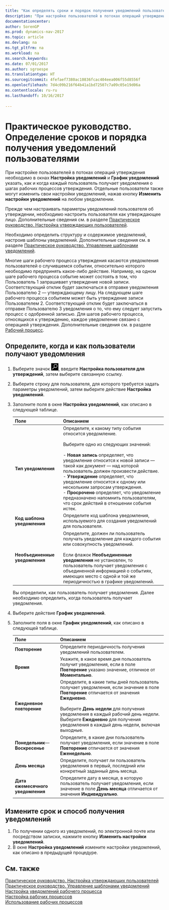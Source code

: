 ```yaml
---
title: "Как определять сроки и порядок получения уведомлений пользователями"
description: "При настройке пользователей в потоках операций утверждения необходимо в окнах Настройка уведомлений и График уведомлений указать, как и когда каждый пользователь получает уведомления о шагах рабочих процессов утверждения. Отдельные пользователи также могут изменить свои настройки уведомлений, нажав кнопку Изменить настройки уведомлений на любом уведомлении."
documentationcenter: 
author: SorenGP
ms.prod: dynamics-nav-2017
ms.topic: article
ms.devlang: na
ms.tgt_pltfrm: na
ms.workload: na
ms.search.keywords: 
ms.date: 07/01/2017
ms.author: sgroespe
ms.translationtype: HT
ms.sourcegitcommit: 4fefaef7380ac10836fcac404eea006f55d8556f
ms.openlocfilehash: 7d4c09b216f64b41a1bd72507c7a09c05e19d06a
ms.contentlocale: ru-ru
ms.lasthandoff: 10/16/2017

---
```

# <a name="how-to-specify-when-and-how-to-receive-notifications"></a>Практическое руководство. Определение сроков и порядка получения уведомлений пользователями
При настройке пользователей в потоках операций утверждения необходимо в окнах **Настройка уведомлений** и **График уведомлений** указать, как и когда каждый пользователь получает уведомления о шагах рабочих процессов утверждения. Отдельные пользователи также могут изменить свои настройки уведомлений, нажав кнопку **Изменить настройки уведомлений** на любом уведомлении.  

 Прежде чем настраивать параметры уведомлений пользователя об утверждении, необходимо настроить пользователя как утверждающее лицо. Дополнительные сведения см. в разделе [Практическое руководство. Настройка утверждающих пользователей](across-how-to-set-up-approval-users.md).  

 Необходимо определить структуру и содержимое уведомлений, настроив шаблоны уведомлений. Дополнительные сведения см. в разделе [Практическое руководство. Управление шаблонами уведомлений](across-how-to-manage-notification-templates.md).  

 Многие шаги рабочего процесса утверждения касаются уведомления пользователей о случившемся событии, относительно которого необходимо предпринять какое-либо действие. Например, на одном шаге рабочего процесса событие может состоять в том, что Пользователь 1 запрашивает утверждение новой записи. Соответствующий отклик будет заключаться в отправке уведомления Пользователю 2 — утверждающему лицу. На следующем шаге рабочего процесса событием может быть утверждение записи Пользователем 2. Соответствующий отклик будет заключаться в отправке Пользователю 3 уведомления о то, что ему следует запустить процесс с одобренной записью. Для шагов рабочего процесса, относящихся к утверждению, каждое уведомление связано с операцией утверждения. Дополнительные сведения см. в разделе [Рабочий процесс](across-workflow.md).  

## <a name="specify-when-and-how-users-receive-notifications"></a>Определите, когда и как пользователи получают уведомления  

1.  Выберите значок ![Поиск страницы или отчета](media/ui-search/search_small.png "Значок поиска страницы или отчета"), введите **Настройка пользователя для утверждений**, затем выберите связанную ссылку.  
2.  Выберите строку для пользователя, для которого требуется задать параметры уведомлений, затем выберите действие **Настройка уведомлений**.  
3.  Заполните поля в окне **Настройка уведомлений**, как описано в следующей таблице.  

    |Поле|Описанием|  
    |---------------------------------|---------------------------------------|  
    |**Тип уведомления**|Определите, к какому типу события относится уведомление.<br /><br /> Выберите одно из следующих значений:<br /><br /> -   **Новая запись** определяет, что уведомление относится к новой записи — такой как документ — над которой пользователь должен произвести действие.<br />-   **Утверждение** определяет, что уведомление относится к одному или нескольким запросам утверждения.<br />-   **Просрочено** определяет, что уведомление предназначено напомнить пользователям, что срок действий в отношении события истек.|  
    |**Код шаблона уведомления**|Определите код шаблона уведомления, используемого для создания уведомлений для пользователя.|  
    |**Необъединенные уведомления**|Определите, должен ли пользователь получать уведомление для каждого события или совокупность уведомлений.<br /><br /> Если флажок **Необъединенные уведомления** не установлен, то пользователь получает уведомления с объединенной информацией о событиях, имеющих место с одной и той же периодичностью в графике уведомлений.|  

     Вы определили, как пользователь получает уведомления. Далее необходимо определить, когда пользователь получает уведомления.  

4.  Выберите действие **График уведомлений**.  
5.  Заполните поля в окне **График уведомлений**, как описано в следующей таблице.  

    |Поле|Описанием|  
    |---------------------------------|---------------------------------------|  
    |**Повторение**|Определите периодичность получения уведомлений пользователем.|  
    |**Время**|Укажите, в какое время дня пользователь получит уведомления, если в поле **Повторение** указано значение, отличное от **Моментально**.|  
    |**Ежедневное повторение**|Определите, в какие типы дней пользователь получает уведомления, если значение в поле **Повторение** отличается от значения **Ежедневно**.<br /><br /> Выберите **День недели** для получения уведомления в каждый рабочий день недели. Выберите **Ежедневно** для получения уведомления в каждый день недели, включая выходные.|  
    |**Понедельник**— **Воскресенье**|Определите, в какие дни пользователь получает уведомления, если значение в поле **Повторение** отличается от значения **Еженедельно**.|  
    |**День месяца**|Определите, получает ли пользователь уведомления в первый, последний или конкретный заданный день месяца.|  
    |**Дата ежемесячного уведомления**|Определите дату в месяце, в которую пользователь получает уведомления, если значение в поле **День месяца** отличается от значения **Индивидуально**.|  

## <a name="change-when-and-how-you-receive-notifications"></a>Измените срок и способ получения уведомлений  
1.  По получении одного из уведомлений, по электронной почте или посредством записки, нажмите кнопку **Изменить настройки уведомлений**.  
2.  В окне **Настройка уведомлений** измените настройки уведомлений, как описано в предыдущей процедуре.  

## <a name="see-also"></a>См. также  
 [Практическое руководство. Настройка утверждающих пользователей](across-how-to-set-up-approval-users.md)   
 [Практическое руководство. Управление шаблонами уведомлений](across-how-to-manage-notification-templates.md)   
 [Настройка уведомлений рабочего процесса](across-setting-up-workflow-notifications.md)   
 [Настройка рабочих процессов](across-set-up-workflows.md)   
 [Использование рабочих процессов](across-use-workflows.md)

